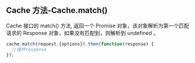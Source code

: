 
## Cache 方法-Cache.match()
Cache 接口的 match() 方法, 返回一个 Promise 对象，该对象解析为第一个匹配请求的 Response 对象，如果没有匹配到，则解析到 undefined 。

```js
cache.match(request,{options}).then(function(response) {
  //操作response
});
```